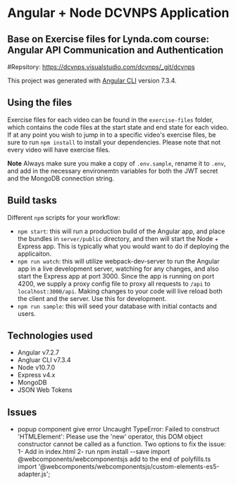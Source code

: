 # Angular + Node DCVNPS Application

## Base on Exercise files for Lynda.com course: Angular API Communication and Authentication

#Repsitory: https://dcvnps.visualstudio.com/dcvnps/_git/dcvnps

This project was generated with [Angular CLI](https://github.com/angular/angular-cli) version 7.3.4.

## Using the files

Exercise files for each video can be found in the `exercise-files` folder, which contains the code files at the start state and end state for each video. If at any point you wish to jump in to a specific video's exercise files, be sure to run `npm install` to install your dependencies. Please note that not every video will have exercise files.

**Note**
Always make sure you make a copy of `.env.sample`, rename it to `.env`, and add in the necessary environemtn variables for both the JWT secret and the MongoDB connection string.

## Build tasks

Different `npm` scripts for your workflow:
  * `npm start`: this will run a production build of the Angular app, and place the bundles in `server/public` directory, and then will start the Node + Express app. This is typically what you would want to do if deploying the applicaiton.
  * `npm run watch`: this will utilize webpack-dev-server to run the Angular app in a live development server, watching for any changes, and also start the Express app at port 3000. Since the app is running on port 4200, we supply a proxy config file to proxy all requests to `/api` to `localhost:3000/api`. Making changes to your code will live reload both the client and the server. Use this for development.
  * `npm run sample`: this will seed your database with initial contacts and users.

## Technologies used
  * Angular v7.2.7
  * Angluar CLI v7.3.4
  * Node v10.7.0
  * Express v4.x
  * MongoDB
  * JSON Web Tokens
## Issues
  * popup component give error
   Uncaught TypeError: Failed to construct 'HTMLElement': Please use the 'new' operator, this DOM object constructor cannot be called as a function.
    Two options to fix the issue:
      1- Add in index.html
      <script src="https://unpkg.com/@webcomponents/webcomponentsjs@2.1.3/custom-elements-es5-adapter.js"></script>
      2- run npm install --save import @webcomponents/webcomponentsjs
        add to the end of polyfills.ts
        import '@webcomponents/webcomponentsjs/custom-elements-es5-adapter.js';